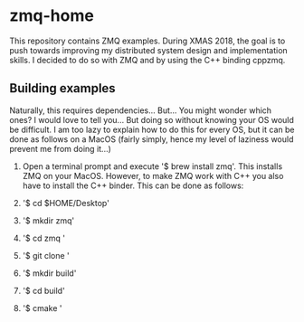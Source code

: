 # zmq-home
This repository contains ZMQ examples. During XMAS 2018, the goal is to push towards improving my distributed system design and implementation skills. I decided to do so with ZMQ and by using the C++ binding cppzmq.

## Building examples
Naturally, this requires dependencies... But... You might wonder which ones? I would love to tell you... But doing so without knowing your OS would be difficult. I am too lazy to explain how to do this for every OS, but it can be done as follows on a MacOS (fairly simply, hence my level of laziness would prevent me from doing it...)

1. Open a terminal prompt and execute '$ brew install zmq'. This installs ZMQ on your MacOS.
However, to make ZMQ work with C++ you also have to install the C++ binder. This can be done as follows:

2. '$ cd $HOME/Desktop'
3. '$ mkdir zmq'
4. '$ cd zmq '
5. '$ git clone '
6. '$ mkdir build'
7. '$ cd build'
8. '$ cmake '
